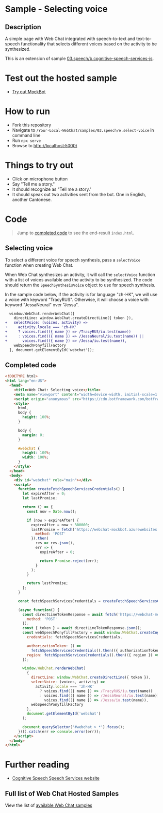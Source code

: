 # Sample - Selecting voice

## Description

A simple page with Web Chat integrated with speech-to-text and text-to-speech functionality that selects different voices based on the activity to be synthesized.

This is an extension of sample [03.speech/b.cognitive-speech-services-js](https://github.com/microsoft/BotFramework-WebChat/tree/master/samples/03.speech/b.cognitive-speech-services-js).

# Test out the hosted sample

-  [Try out MockBot](https://microsoft.github.io/BotFramework-WebChat/03.speech/e.select-voice)

# How to run

-  Fork this repository
-  Navigate to `/Your-Local-WebChat/samples/03.speech/e.select-voice` in command line
-  Run `npx serve`
-  Browse to [http://localhost:5000/](http://localhost:5000/)

# Things to try out

-  Click on microphone button
-  Say "Tell me a story."
-  It should recognize as "Tell me a story."
-  It should speak out two activities sent from the bot. One in English, another Cantonese.

# Code

> Jump to [completed code](#completed-code) to see the end-result `index.html`.

## Selecting voice

To select a different voice for speech synthesis, pass a `selectVoice` function when creating Web Chat.

When Web Chat synthesizes an activity, it will call the `selectVoice` function with a list of voices available and the activity to be synthesized. The code should return the `SpeechSynthesisVoice` object to use for speech synthesis.

In the sample code below, if the activity is for language "zh-HK", we will use a voice with keyword "TracyRUS". Otherwise, it will choose a voice with keyword "JessaNeural" over "Jessa".

```diff
  window.WebChat.renderWebChat({
    directLine: window.WebChat.createDirectLine({ token }),
+   selectVoice: (voices, activity) =>
+     activity.locale === 'zh-HK'
+     ? voices.find(({ name }) => /TracyRUS/iu.test(name))
+     : voices.find(({ name }) => /JessaNeural/iu.test(name)) ||
+       voices.find(({ name }) => /Jessa/iu.test(name)),
    webSpeechPonyfillFactory
  }, document.getElementById('webchat'));
```

## Completed code

```html
<!DOCTYPE html>
<html lang="en-US">
  <head>
    <title>Web Chat: Selecting voice</title>
    <meta name="viewport" content="width=device-width, initial-scale=1.0" />
    <script origin="anonymous" src="https://cdn.botframework.com/botframework-webchat/latest/webchat.js"></script>
    <style>
      html,
      body {
        height: 100%;
      }

      body {
        margin: 0;
      }

      #webchat {
        height: 100%;
        width: 100%;
      }
    </style>
  </head>
  <body>
    <div id="webchat" role="main"></div>
    <script>
      function createFetchSpeechServicesCredentials() {
        let expireAfter = 0;
        let lastPromise;

        return () => {
          const now = Date.now();

          if (now > expireAfter) {
            expireAfter = now + 300000;
            lastPromise = fetch('https://webchat-mockbot.azurewebsites.net/speechservices/token', {
              method: 'POST'
            }).then(
              res => res.json(),
              err => {
                expireAfter = 0;

                return Promise.reject(err);
              }
            );
          }

          return lastPromise;
        };
      }

      const fetchSpeechServicesCredentials = createFetchSpeechServicesCredentials();

      (async function() {
        const directLineTokenResponse = await fetch('https://webchat-mockbot.azurewebsites.net/directline/token', {
          method: 'POST'
        });
        const { token } = await directLineTokenResponse.json();
        const webSpeechPonyfillFactory = await window.WebChat.createCognitiveServicesSpeechServicesPonyfillFactory({
          credentials: fetchSpeechServicesCredentials,

          authorizationToken: () =>
            fetchSpeechServicesCredentials().then(({ authorizationToken }) => authorizationToken),
          region: fetchSpeechServicesCredentials().then(({ region }) => region)
        });

        window.WebChat.renderWebChat(
          {
            directLine: window.WebChat.createDirectLine({ token }),
            selectVoice: (voices, activity) =>
              activity.locale === 'zh-HK'
                ? voices.find(({ name }) => /TracyRUS/iu.test(name))
                : voices.find(({ name }) => /JessaNeural/iu.test(name)) ||
                  voices.find(({ name }) => /Jessa/iu.test(name)),
            webSpeechPonyfillFactory
          },
          document.getElementById('webchat')
        );

        document.querySelector('#webchat > *').focus();
      })().catch(err => console.error(err));
    </script>
  </body>
</html>
```

# Further reading

-  [Cognitive Speech Speech Services website](https://azure.microsoft.com/en-us/services/cognitive-services/speech-services/)

## Full list of Web Chat Hosted Samples

View the list of [available Web Chat samples](https://github.com/microsoft/BotFramework-WebChat/tree/master/samples)
